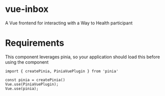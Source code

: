 # vue-inbox
A Vue frontend for interacting with a Way to Health participant

# Requirements

This component leverages pinia, so your application should load this before using the component


```
import { createPinia, PiniaVuePlugin } from 'pinia'

const pinia = createPinia()
Vue.use(PiniaVuePlugin);
Vue.use(pinia);
```